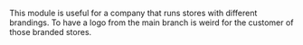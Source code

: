 This module is useful for a company that runs stores with different brandings. To have
a logo from the main branch is weird for the customer of those branded stores.
